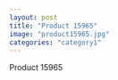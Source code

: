 ```yaml
---
layout: post
title: "Product 15965"
image: "product15965.jpg"
categories: "category1"
---
```

Product 15965
